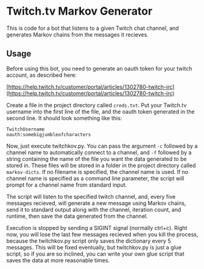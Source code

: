 Twitch.tv Markov Generator
=======

This is code for a bot that listens to a given Twitch chat channel, and generates Markov chains from the messages it recieves.

## Usage

Before using this bot, you need to generate an oauth token for your twitch account, as described here:

[https://help.twitch.tv/customer/portal/articles/1302780-twitch-irc](https://help.twitch.tv/customer/portal/articles/1302780-twitch-irc)

Create a file in the project directory called `creds.txt`. Put your Twitch.tv username into the first line of the file, 
and the oauth token generated in the second line. It should look something like this:
```
TwitchUsername
oauth:somebigjumbleofcharacters
```

Now, just execute twitchkov.py. You can pass the argument `-c` followed by a channel name to automatically connect to a 
channel, and `-f` followed by a string containing the name of the file you want the data generated to be stored in. 
These files will be stored in a folder in the project directory called `markov-dicts`. If no filename is specified, 
the channel name is used. If no channel name is specified as a command line parameter, the script will prompt 
for a channel name from standard input.

The script will listen to the specified twitch channel, and, every five messages recieved, will generate a 
new message using Markov chains, send it to standard output along with the channel, iteration count, and runtime,
then save the data generated from the channel.

Execution is stopped by sending a SIGINT signal (normally ctrl+c). Right now, you will lose the last few messages 
recieved when you kill the process, because the twitchkov.py script only saves the dictionary every 5 messages. This will
be fixed eventually, but twitchkov.py is just a glue script, so if you are so inclined, you can write your own glue
script that saves the data at more reasonable times.
